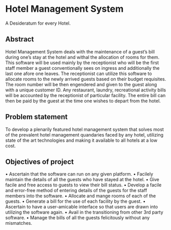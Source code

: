 # Hotel Management System
A Desideratum for every Hotel.

## Abstract
Hotel Management System deals with the maintenance of a guest’s bill during one’s stay at the hotel and withal the allocation of rooms for them. This software will be used mainly by the receptionist who will be the first staff member a guest conventionally sees on ingress and additionally the last one afore one leaves. The receptionist can utilize this software to allocate rooms to the newly arrived guests based on their budget requisites. The room number will be then engendered and given to the guest along with a unique customer ID. Any restaurant, laundry, recreational activity bills will be accounted by the receptionist of particular facility. The entire bill can then be paid by the guest at the time one wishes to depart from the hotel.

## Problem statement
To develop a plenarily featured hotel management system that solves most of the prevalent hotel management quandaries faced by any hotel, utilizing state of the art technologies and making it available to all hotels at a low cost.

## Objectives of project
• Ascertain that the software can run on any given platform.
• Facilely maintain the details of all the guests who have stayed at the hotel.
• Give facile and free access to guests to view their bill status.
• Develop a facile and error-free method of entering details of the guests for the
staff members into the software.
• Allocate and mange rooms of each of the guests.
• Generate a bill for the use of each facility by the guest.
• Ascertain to have a user-amicable interface so that users are drawn into utilizing
the software again.
• Avail in the transitioning from other 3rd party software.
• Manage the bills of all the guests felicitously without any mismatches.

